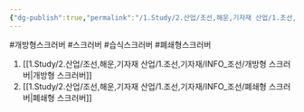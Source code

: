 ```yaml
---
{"dg-publish":true,"permalink":"/1.Study/2.산업/조선,해운,기자재 산업/1.조선,기자재/INFO_조선/습식 스크러버/","created":"2024-11-20T21:02:29.283+09:00","updated":"2025-06-26T16:59:49.185+09:00"}
---
```


#개방형스크러버 #스크러버 #습식스크러버 #폐쇄형스크러버 


1. [[1.Study/2.산업/조선,해운,기자재 산업/1.조선,기자재/INFO_조선/개방형 스크러버\|개방형 스크러버]]
2. [[1.Study/2.산업/조선,해운,기자재 산업/1.조선,기자재/INFO_조선/폐쇄형 스크러버\|폐쇄형 스크러버]]
